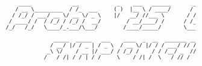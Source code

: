 <pre>
    ____             __            _    ___   ______       ______              
   / __ \_________  / /_  ___     ( )  |__ \ / ____/      / ____/___  ________ 
  / /_/ / ___/ __ \/ __ \/ _ \    |/   __/ //___ \       / /   / __ \/ ___/ _ \
 / ____/ /  / /_/ / /_/ /  __/        / __/____/ /      / /___/ /_/ / /  /  __/
/_/   /_/   \____/_.___/\___/        /____/_____/       \____/\____/_/   \___/ 

               _____  _____   ___    ____  _  __  _______ _________ 
              / __/ |/ / _ | / _ \  / __ \/ |/ / / ___/ // /  _/ _ \
             _\ \/    / __ |/ ___/ / /_/ /    / / /__/ _  // // ___/
            /___/_/|_/_/ |_/_/     \____/_/|_/  \___/_//_/___/_/       
</pre>